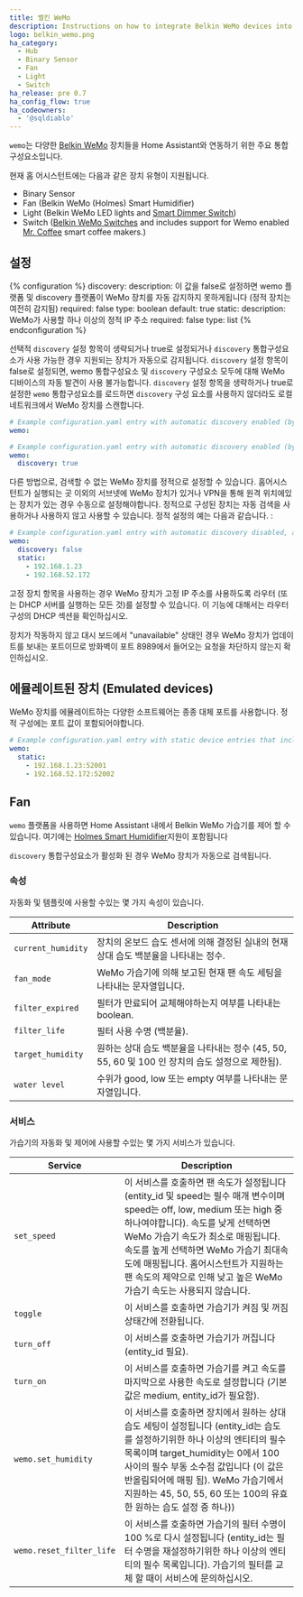 ```yaml
---
title: 벨킨 WeMo
description: Instructions on how to integrate Belkin WeMo devices into Home Assistant.
logo: belkin_wemo.png
ha_category:
  - Hub
  - Binary Sensor
  - Fan
  - Light
  - Switch
ha_release: pre 0.7
ha_config_flow: true
ha_codeowners:
  - '@sqldiablo'
---
```


`wemo`는 다양한 [Belkin WeMo](https://www.belkin.com/us/Products/home-automation/c/wemo-home-automation/) 장치들을 Home Assistant와 연동하기 위한 주요 통합구성요소입니다.

현재 홈 어시스턴트에는 다음과 같은 장치 유형이 지원됩니다.


- Binary Sensor
- Fan (Belkin WeMo (Holmes) Smart Humidifier)
- Light (Belkin WeMo LED lights and [Smart Dimmer Switch](https://www.belkin.com/us/F7C059-Belkin/p/P-F7C059/))
- Switch ([Belkin WeMo Switches](https://www.belkin.com/us/Products/home-automation/c/wemo-home-automation/) and includes support for Wemo enabled [Mr. Coffee](https://www.mrcoffee.com/wemo-landing-page.html) smart coffee makers.)

## 설정

{% configuration %}
  discovery:
    description: 이 값을 false로 설정하면 wemo 플랫폼 및 discovery 플랫폼이 WeMo 장치를 자동 감지하지 못하게됩니다 (정적 장치는 여전히 감지됨)
    required: false
    type: boolean
    default: true
  static:
    description: WeMo가 사용할 하나 이상의 정적 IP 주소
    required: false
    type: list
{% endconfiguration %}

선택적 `discovery` 설정 항목이 생략되거나 true로 설정되거나 `discovery` 통합구성요소가 사용 가능한 경우 지원되는 장치가 자동으로 감지됩니다. `discovery` 설정 항목이 false로 설정되면, wemo 통합구성요소 및 `discovery` 구성요소 모두에 대해 WeMo 디바이스의 자동 발견이 사용 불가능합니다. `discovery` 설정 항목을 생략하거나 true로 설정한 `wemo` 통합구성요소를 로드하면 `discovery` 구성 요소를 사용하지 않더라도 로컬 네트워크에서 WeMo 장치를 스캔합니다.

```yaml
# Example configuration.yaml entry with automatic discovery enabled (by omitting the discovery configuration item)
wemo:

# Example configuration.yaml entry with automatic discovery enabled (by explicitly setting the discovery configuration item)
wemo:
  discovery: true
```

다른 방법으로, 검색할 수 없는 WeMo 장치를 정적으로 설정할 수 있습니다. 홈어시스턴트가 실행되는 곳 이외의 서브넷에 WeMo 장치가 있거나 VPN을 통해 원격 위치에있는 장치가 있는 경우 수동으로 설정해야합니다. 정적으로 구성된 장치는 자동 검색을 사용하거나 사용하지 않고 사용할 수 있습니다. 정적 설정의 예는 다음과 같습니다. :

```yaml
# Example configuration.yaml entry with automatic discovery disabled, and 2 statically configured devices
wemo:
  discovery: false
  static:
    - 192.168.1.23
    - 192.168.52.172
```

고정 장치 항목을 사용하는 경우 WeMo 장치가 고정 IP 주소를 사용하도록 라우터 (또는 DHCP 서버를 실행하는 모든 것)를 설정할 수 있습니다. 이 기능에 대해서는 라우터 구성의 DHCP 섹션을 확인하십시오.

장치가 작동하지 않고 대시 보드에서 "unavailable" 상태인 경우 WeMo 장치가 업데이트를 보내는 포트이므로 방화벽이 포트 8989에서 들어오는 요청을 차단하지 않는지 확인하십시오.

## 에뮬레이트된 장치 (Emulated devices)

WeMo 장치를 에뮬레이트하는 다양한 소프트웨어는 종종 대체 포트를 사용합니다. 정적 구성에는 포트 값이 포함되어야합니다.

```yaml
# Example configuration.yaml entry with static device entries that include non-standard port numbers
wemo:
  static:
    - 192.168.1.23:52001
    - 192.168.52.172:52002
```

## Fan

`wemo` 플랫폼을 사용하면 Home Assistant 내에서 Belkin WeMo 가습기를 제어 할 수 있습니다. 여기에는 [Holmes Smart Humidifier](https://www.holmesproducts.com/wemo-humidifier.html)지원이 포함됩니다

`discovery` 통합구성요소가 활성화 된 경우 WeMo 장치가 자동으로 검색됩니다.

### 속성 

자동화 및 템플릿에 사용할 수있는 몇 가지 속성이 있습니다.

| Attribute | Description |
| --------- | ----------- |
| `current_humidity` | 장치의 온보드 습도 센서에 의해 결정된 실내의 현재 상대 습도 백분율을 나타내는 정수.
| `fan_mode` | WeMo 가습기에 의해 보고된 현재 팬 속도 세팅을 나타내는 문자열입니다.
| `filter_expired` | 필터가 만료되어 교체해야하는지 여부를 나타내는 boolean.
| `filter_life` | 필터 사용 수명 (백분율).
| `target_humidity` | 원하는 상대 습도 백분율을 나타내는 정수 (45, 50, 55, 60 및 100 인 장치의 습도 설정으로 제한됨).
| `water level` | 수위가 good, low 또는 empty 여부를 나타내는 문자열입니다.

### 서비스

가습기의 자동화 및 제어에 사용할 수있는 몇 가지 서비스가 있습니다.

| Service | Description |
| --------- | ----------- |
| `set_speed` | 이 서비스를 호출하면 팬 속도가 설정됩니다 (entity_id 및 speed는 필수 매개 변수이며 speed는 off, low, medium 또는 high 중 하나여야합니다). 속도를 낮게 선택하면 WeMo 가습기 속도가 최소로 매핑됩니다. 속도를 높게 선택하면 WeMo 가습기 최대속도에 매핑됩니다. 홈어시스턴트가 지원하는 팬 속도의 제약으로 인해 낮고 높은 WeMo 가습기 속도는 사용되지 않습니다.
| `toggle` | 이 서비스를 호출하면 가습기가 켜짐 및 꺼짐 상태간에 전환됩니다.
| `turn_off` | 이 서비스를 호출하면 가습기가 꺼집니다 (entity_id 필요).
| `turn_on` | 이 서비스를 호출하면 가습기를 켜고 속도를 마지막으로 사용한 속도로 설정합니다 (기본값은 medium, entity_id가 필요함).
| `wemo.set_humidity` | 이 서비스를 호출하면 장치에서 원하는 상대 습도 세팅이 설정됩니다 (entity_id는 습도를 설정하기위한 하나 이상의 엔티티의 필수 목록이며 target_humidity는 0에서 100 사이의 필수 부동 소수점 값입니다 (이 값은 반올림되어에 매핑 됨). WeMo 가습기에서 지원하는 45, 50, 55, 60 또는 100의 유효한 원하는 습도 설정 중 하나))
| `wemo.reset_filter_life` | 이 서비스를 호출하면 가습기의 필터 수명이 100 %로 다시 설정됩니다 (entity_id는 필터 수명을 재설정하기위한 하나 이상의 엔티티의 필수 목록입니다). 가습기의 필터를 교체 할 때이 서비스에 문의하십시오.
